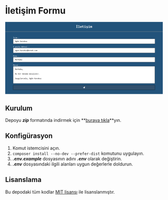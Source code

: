 # İletişim Formu

![Ekran Görüntüsü][1]

## Kurulum

Depoyu __*zip*__ formatında indirmek için **[buraya tıkla][2]**yın.

## Konfigürasyon

1. Komut istemcisini açın.
2. `composer install --no-dev --prefer-dist` komutunu uygulayın.
3. __*.env.example*__ dosyasının adını __*.env*__ olarak değiştirin.
4. __*.env*__ dosyasındaki ilgili alanları uygun değerlerle doldurun.

## Lisanslama

Bu depodaki tüm kodlar [MIT lisansı][3] ile lisanslanmıştır.

[1]: https://github.com/ogunkarakus/contact-form/raw/master/screenshot-tr_TR.png
[2]: https://github.com/ogunkarakus/contact-form/archive/master.zip
[3]: https://opensource.org/licenses/MIT
